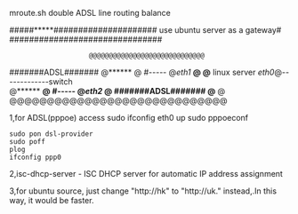 
mroute.sh            double ADSL line routing balance


#####*****#####################
use ubuntu server as a gateway#
###############################
                       
                        @@@@@@@@@@@@@@@@@@@@@@@@@@@@@
#######ADSL#######      @******                     @
                 #----- @*eth1*               ******@
                        @****** linux server  *eth0*@-------------switch                   
                        @******               ******@
                 #----- @*eth2*                     @
#######ADSL#######      @******                     @
                        @@@@@@@@@@@@@@@@@@@@@@@@@@@@@

1,for ADSL(pppoe) access
    sudo ifconfig eth0 up
    sudo pppoeconf

    sudo pon dsl-provider
    sudo poff
    plog
    ifconfig ppp0

2,isc-dhcp-server - ISC DHCP server for automatic IP address assignment

3,for ubuntu source, just change "http://hk" to "http://uk." instead,.In this way, it would be faster.

